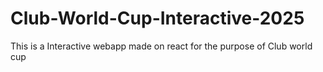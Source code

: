 # Club-World-Cup-Interactive-2025
This is a Interactive webapp made on react for the purpose of Club world cup 
